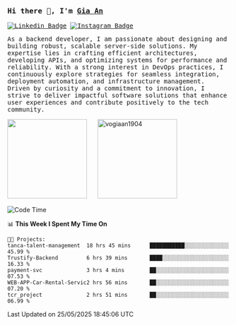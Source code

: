 ### <samp>Hi there 👋, I'm <a href="https://www.linkedin.com/in/vogiaan1904/" target="_blank">Gia An</a></samp>

<samp> [![Linkedin Badge](https://img.shields.io/badge/-LinkedIn-0e76a8?style=flat-square&logo=Linkedin&logoColor=white)](https://linkedin.com/in/vogiaan1904)
[![Instagram Badge](https://img.shields.io/badge/-Instagram-e4405f?style=flat-square&logo=Instagram&logoColor=white)](https://instagram.com/_.ja.ann_/) </samp> 

<samp>As a backend developer, I am passionate about designing and building robust, scalable server-side solutions. My expertise lies in crafting efficient architectures, developing APIs, and optimizing systems for performance and reliability. With a strong interest in DevOps practices, I continuously explore strategies for seamless integration, deployment automation, and infrastructure management. Driven by curiosity and a commitment to innovation, I strive to deliver impactful software solutions that enhance user experiences and contribute positively to the tech community.</samp>



<div>
  <img height="180em" src="https://github-readme-stats.vercel.app/api/top-langs/?username=vogiaan1904&show_icons=true&hide_border=true&layout=compact&langs_count=10&theme=transparent&include_orgs=true"/>
  &nbsp;&nbsp;&nbsp;&nbsp;
  <img height="180em" src="https://github-readme-stats.vercel.app/api?username=vogiaan1904&show_icons=true&hide_border=true&&count_private=true&include_all_commits=true&theme=transparent&locale=en" alt="vogiaan1904" />
</div>






<!--START_SECTION:waka-->
![Code Time](http://img.shields.io/badge/Code%20Time-920%20hrs%2029%20mins-blue)

📊 **This Week I Spent My Time On** 

```text
🐱‍💻 Projects: 
tanca-talent-management  18 hrs 45 mins      ███████████░░░░░░░░░░░░░░   45.99 % 
Trustify-Backend         6 hrs 39 mins       ████░░░░░░░░░░░░░░░░░░░░░   16.33 % 
payment-svc              3 hrs 4 mins        ██░░░░░░░░░░░░░░░░░░░░░░░   07.53 % 
WEB-APP-Car-Rental-Servic2 hrs 56 mins       ██░░░░░░░░░░░░░░░░░░░░░░░   07.20 % 
tcr_project              2 hrs 51 mins       ██░░░░░░░░░░░░░░░░░░░░░░░   06.99 % 
```


 Last Updated on 25/05/2025 18:45:06 UTC
<!--END_SECTION:waka-->
